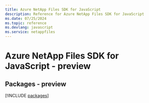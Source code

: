 ```yaml
---
title: Azure NetApp Files SDK for JavaScript
description: Reference for Azure NetApp Files SDK for JavaScript
ms.date: 07/25/2024
ms.topic: reference
ms.devlang: javascript
ms.service: netappfiles
---
```

# Azure NetApp Files SDK for JavaScript - preview
## Packages - preview
[!INCLUDE [packages](netapp-files-index.md)]